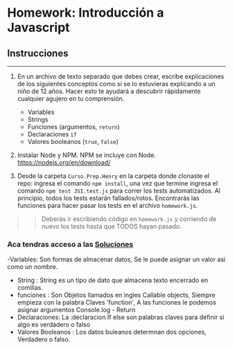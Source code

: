 # Homework: Introducción a Javascript

## Instrucciones
---
1. En un archivo de texto separado que debes crear, escribe explicaciones de los siguientes conceptos como si se lo estuvieras explicando a un niño de 12 años. Hacer esto te ayudará a descubrir rápidamente cualquier agujero en tu comprensión.

	* Variables
	* Strings
	* Funciones (argumentos, `return`)
	* Declaraciones `if`
	* Valores booleanos (`true`, `false`)


2. Instalar Node y NPM. NPM se incluye con Node. https://nodejs.org/en/download/

3. Desde la carpeta `Curso.Prep.Henry` en la carpeta donde clonaste el repo: ingresa el comando `npm install`, una vez que termine ingresa el comando `npm test JSI.test.js` para correr los tests automatizados. Al principio, todos los tests estarán fallados/rotos. Encontrarás las funciones para hacer pasar los tests en el archivo `homework.js`.

>> Deberás ir escribiendo código en `homework.js` y corriendo de nuevo los tests hasta que TODOS hayan pasado.


### Aca tendras acceso a las [Soluciones](https://github.com/atralice/Curso.Prep.Henry/blob/solution/02-JS-I/homework/homework.js)



-Variables: Son formas de almacenar datos, Se le puede asignar un valor asi como un nombre.
- String : String es un tipo de dato que almacena texto encerrado en comillas.
- funciones : Son Objetos llamados en ingles Callable objects, Siempre empieza con la palabra Claves 'function', A las funciones le podemos asignar argumentos 
              Console.log - Return 
- Declaraciones: La :declaracion If else son palabras claves para definir si algo es verdadero o falso 
- Valores Booleanos : Los datos buleanos determnan dos opciones, Verdadero o falso.